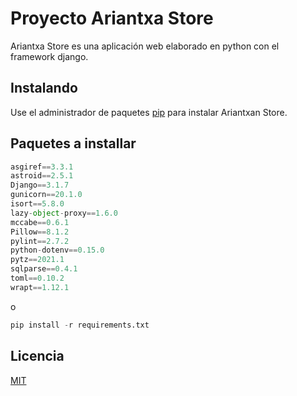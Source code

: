 # Proyecto Ariantxa Store 

Ariantxa Store es una aplicación web elaborado en python con el framework django.

## Instalando

Use el administrador de paquetes [pip](https://pip.pypa.io/en/stable/) para instalar Ariantxan Store.

## Paquetes a installar

```python
asgiref==3.3.1
astroid==2.5.1
Django==3.1.7
gunicorn==20.1.0
isort==5.8.0
lazy-object-proxy==1.6.0
mccabe==0.6.1
Pillow==8.1.2
pylint==2.7.2
python-dotenv==0.15.0
pytz==2021.1
sqlparse==0.4.1
toml==0.10.2
wrapt==1.12.1
```
o
```python
pip install -r requirements.txt
```

## Licencia
[MIT](https://choosealicense.com/licenses/mit/)